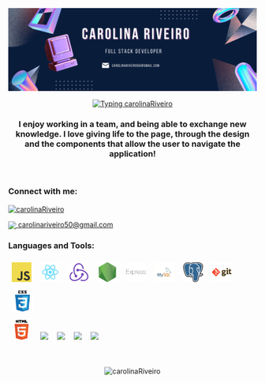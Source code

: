 
<img src="https://raw.githubusercontent.com/Carolinambb/Carolinambb/master/BannerCarolinaCenter.png" alt="banner carolina riveiro full stack">

<p align="center">
<a href="https://git.io/typing-svg"><img src="https://readme-typing-svg.herokuapp.com?font=Fira+Code&pause=1000&color=FF7B72&width=435&lines=Hi+there+I'm+Carolina👋%F0%9F%91%8B" alt="Typing carolinaRiveiro" /></a>
</p>

<h3 align="center">
I enjoy working in a team, and being able to exchange new knowledge. I love giving life to the page, through the design and the components that allow the user to navigate the application!</h3>

<br>
<h3 align="left">Connect with me:</h3>
<p align="left">
<a href="https://www.linkedin.com/in/carolina-riveiro-268a82204/" target="blank"><img align="center" src="https://raw.githubusercontent.com/rahuldkjain/github-profile-readme-generator/master/src/images/icons/Social/linked-in-alt.svg" alt="carolinaRiveiro" height="30" width="45" /></a>
</p>
 <a href="https://carolinariveiro50@gmail.com">
      <img align="center" src="https://user-images.githubusercontent.com/76783198/182482940-c4a2a044-de93-4450-b354-9628cbb175c9.svg"/>
      carolinariveiro50@gmail.com
    </a

<br>
 

<h3 align="left">Languages and Tools:</h3>

<code><img height="40" HSPACE="7" VSPACE="7" src="https://raw.githubusercontent.com/github/explore/80688e429a7d4ef2fca1e82350fe8e3517d3494d/topics/javascript/javascript.png"></code>
<code><img height="40" HSPACE="7" VSPACE="7" src="https://raw.githubusercontent.com/github/explore/80688e429a7d4ef2fca1e82350fe8e3517d3494d/topics/react/react.png"></code>
<code><img height="40" HSPACE="7" VSPACE="7" src="https://raw.githubusercontent.com/github/explore/80688e429a7d4ef2fca1e82350fe8e3517d3494d/topics/redux/redux.png"></code>
<code><img height="40" HSPACE="7" VSPACE="7" src="https://raw.githubusercontent.com/github/explore/80688e429a7d4ef2fca1e82350fe8e3517d3494d/topics/nodejs/nodejs.png"></code>
<code><img height="40" HSPACE="7" VSPACE="7" src="https://raw.githubusercontent.com/github/explore/80688e429a7d4ef2fca1e82350fe8e3517d3494d/topics/express/express.png"></code> 
<code><img height="40" HSPACE="7" VSPACE="7" src="https://raw.githubusercontent.com/github/explore/80688e429a7d4ef2fca1e82350fe8e3517d3494d/topics/mysql/mysql.png"></code>
<code><img height="40" HSPACE="7" VSPACE="7" src="https://raw.githubusercontent.com/github/explore/80688e429a7d4ef2fca1e82350fe8e3517d3494d/topics/postgresql/postgresql.png"></code> 
<code><img height="40" HSPACE="7" VSPACE="7" src="https://raw.githubusercontent.com/github/explore/80688e429a7d4ef2fca1e82350fe8e3517d3494d/topics/git/git.png"></code> 
<code><img height="43" HSPACE="7" VSPACE="7" src="https://raw.githubusercontent.com/github/explore/80688e429a7d4ef2fca1e82350fe8e3517d3494d/topics/css/css.png"></code>  
<code><img height="40" HSPACE="7" VSPACE="7" src="https://raw.githubusercontent.com/github/explore/80688e429a7d4ef2fca1e82350fe8e3517d3494d/topics/html/html.png"></code> 
<code><img height="40" HSPACE="7" VSPACE="7" src="https://avatars.githubusercontent.com/in/8329?s=30&u=cd19897a18dc3e7a2b0b8be2c6ce135b726c5772&v=4"></code> 
<code><img height="40" HSPACE="7" VSPACE="7" src="https://avatars.githubusercontent.com/in/73253?s=30&u=580e97cf9a64b47eb4366fde7f68ff00a871c391&v=4"></code>
<code><img height="40" HSPACE="7" VSPACE="7" src="https://avatars.githubusercontent.com/u/61069792?s=200&v=4"></code>
<code><img height="40" HSPACE="7" VSPACE="7" src="https://avatars.githubusercontent.com/oa/797352?s=60&u=272e4025f5f627681270ab634bb7135d0069952d&v=4"></code>
 <br>

 <br>
<p align="center"> <img src="https://github-readme-stats.vercel.app/api?username=Carolinambb&show_icons=true&theme=gotham" alt="carolinaRiveiro" />